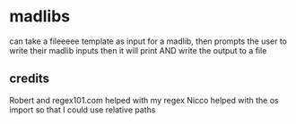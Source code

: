 # madlibs

can take a fileeeee template as input for a madlib,
then prompts the user to write their madlib inputs
then it will print AND write the output to a file

## credits

Robert and regex101.com helped with my regex
Nicco helped with the os import so that I could use relative paths
